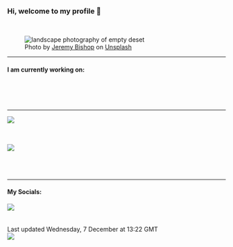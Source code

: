 <h3>Hi, welcome to my profile 👋</h3>

<br />
<figure>
  <img
    src="https://images.unsplash.com/photo-1502526830269-3bf50994d57c?crop=entropy&cs=tinysrgb&fit=max&fm=jpg&ixid=MnwyNzQ3MDB8MHwxfHJhbmRvbXx8fHx8fHx8fDE2NzA0MTU5NTU&ixlib=rb-4.0.3&q=80&w=1080&auto=format"
    alt="landscape photography of empty deset" 
  />
  <figcaption>Photo by <a
    href="https://unsplash.com/@jeremybishop?utm_source=Profile%20readme&utm_medium=referral">Jeremy Bishop</a> on <a
    href="https://unsplash.com/?utm_source=Profile%20readme&utm_medium=referral">Unsplash</a></figcaption>
</figure>


<hr />
<h4>I am currently working on:</h4>
<a href=""></a>

<br /><br /><br />

<hr />
<img
  src="https://github-readme-stats.vercel.app/api?username=shanelucy&show_icons=true&theme=calm"
/>
<br /><br /><br />

<img 
  src="https://github-readme-stats.vercel.app/api/top-langs/?username=shanelucy&theme=calm"
/>
<br /><br /><br /><br />
<hr />
<h4>My Socials:</h4>
<a href="https://uk.linkedin.com/in/shane-lucy-4735b616a">
  <img
    src="https://img.shields.io/badge/linkedin%20-%230077B5.svg?&style=for-the-badge&logo=linkedin&logoColor=white"
  />
</a>
<br /><br /><br />
Last updated Wednesday, 7 December at 13:22 GMT
<br />
<img
  src="https://github.com/ShaneLucy/ShaneLucy/workflows/README%20build/badge.svg"
/>
